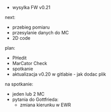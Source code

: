 - wysylka FW v0.21


next:
- przebieg pomiaru
- przesylanie danych do MC
- 2D code 

plan:
- PHedit
- MarCator Check
- spotkanie
- aktualizacja v0.20 w gitlabie - jak dodac plik

na spotkanie:
- jeden lub 2 MC
- pytania do Gottfrieda:
	- zmiana kierunku w EWR
